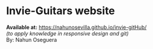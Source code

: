 # Invie-Guitars website
**Available at:** https://nahunosevilla.github.io/invie-gitHub/    
*(to apply knowledge in responsive design and git)*  
By: Nahun Oseguera
